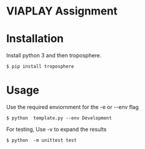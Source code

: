 VIAPLAY Assignment
==================

Installation
============

Install python 3 and then troposphere.

    $ pip install troposphere

Usage
=====

Use the required enviornment for the -e or --env flag

    $ python  template.py --env Development

For testing, Use -v to expand the results

    $ python  -m unittest test 
